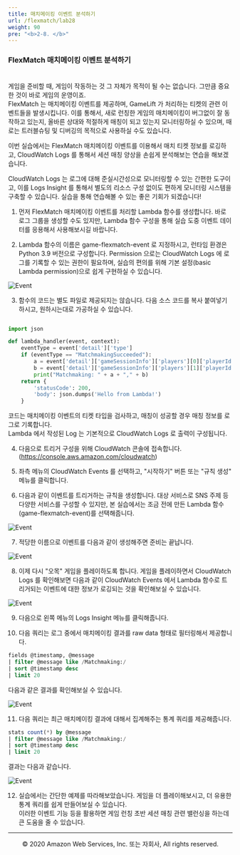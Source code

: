 ```yaml
---
title: 매치메이킹 이벤트 분석하기
url: /flexmatch/lab28
weight: 90
pre: "<b>2-8. </b>"
---
```


### FlexMatch 매치메이킹 이벤트 분석하기 <br/><br/>

게임을 준비할 때, 게임이 작동하는 것 그 자체가 목적이 될 수는 없습니다. 그만큼 중요한 것이 바로 게임의 운영이죠.    
FlexMatch 는 매치메이킹 이벤트를 제공하며, GameLift 가 처리하는 티켓의 관련 이벤트들을 발생시킵니다.
이를 통해서, 새로 런칭한 게임의 매치메이킹이 버그없이 잘 동작하고 있는지, 올바른 상대와 적절하게 매칭이 되고 있는지 모니터링하실 수 있으며, 때로는 트러블슈팅 및 디버깅의 목적으로 사용하실 수도 있습니다.    

이번 실습에서는 FlexMatch 매치메이킹 이벤트를 이용해서 매치 티켓 정보를 로깅하고, CloudWatch Logs 를 통해서 세션 매칭 양상을 손쉽게 분석해보는 연습을 해보겠습니다.

CloudWatch Logs 는 로그에 대해 준실시간성으로 모니터링할 수 있는 간편한 도구이고, 이를 Logs Insight 를 통해서 별도의 리소스 구성 없이도 편하게 모니터링 시스템을 구축할 수 있습니다. 실습을 통해 연습해볼 수 있는 좋은 기회가 되겠습니다!

1. 먼저 FlexMatch 매치메이킹 이벤트를 처리할 Lambda 함수를 생성합니다. 바로 로그 그룹을 생성할 수도 있지만, Lambda 함수 구성을 통해 실습 도중 이벤트 데이터를 응용해서 사용해보시길 바랍니다.

2. Lambda 함수의 이름은 game-flexmatch-event 로 지정하시고, 런타임 환경은 Python 3.9 버전으로 구성합니다. Permission 으로는 CloudWatch Logs 에 로그를 기록할 수 있는 권한이 필요하며, 실습의 편의를 위해 기본 설정(basic Lambda permission)으로 쉽게 구현하실 수 있습니다.

![Event](../../images/flexmatch/lab28/Event-1.png)

3. 함수의 코드는 별도 파일로 제공되지는 않습니다. 다음 소스 코드를 복사 붙여넣기 하시고, 원하시는대로 가공하실 수 있습니다.

```python

import json

def lambda_handler(event, context):
    eventType = event['detail']['type']
    if (eventType == "MatchmakingSucceeded"):
        a = event['detail']['gameSessionInfo']['players'][0]['playerId']
        b = event['detail']['gameSessionInfo']['players'][1]['playerId']
        print("Matchmaking: " + a + "," + b)
    return {
        'statusCode': 200,
        'body': json.dumps('Hello from Lambda!')
    }

```

코드는 매치메이킹 이벤트의 티켓 타입을 검사하고, 매칭이 성공할 경우 매칭 정보를 로그로 기록합니다.    
Lambda 에서 작성된 Log 는 기본적으로 CloudWatch Logs 로 출력이 구성됩니다.

4. 다음으로 트리거 구성을 위해 CloudWatch 콘솔에 접속합니다. (https://console.aws.amazon.com/cloudwatch)

5. 좌측 메뉴의 CloudWatch Events 를 선택하고, "시작하기" 버튼 또는 "규칙 생성" 메뉴를 클릭합니다.

6. 다음과 같이 이벤트를 트리거하는 규칙을 생성합니다. 대상 서비스로 SNS 주제 등 다양한 서비스를 구성할 수 있지만, 본 실습에서는 조금 전에 만든 Lambda 함수(game-flexmatch-event)를 선택해줍니다.

![Event](../../images/flexmatch/lab28/Event-2.png)

7. 적당한 이름으로 이벤트를 다음과 같이 생성해주면 준비는 끝납니다.

![Event](../../images/flexmatch/lab28/Event-3.png)

8. 이제 다시 "오목" 게임을 플레이하도록 합니다. 게임을 플레이하면서 CloudWatch Logs 를 확인해보면 다음과 같이 CloudWatch Events 에서 Lambda 함수로 트리거되는 이벤트에 대한 정보가 로깅되는 것을 확인해보실 수 있습니다.

![Event](../../images/flexmatch/lab28/Event-4.png)

9. 다음으로 왼쪽 메뉴의 Logs Insight 메뉴를 클릭해줍니다.

10. 다음 쿼리는 로그 중에서 매치메이킹 결과를 raw data 형태로 필터링해서 제공합니다.

```sql
fields @timestamp, @message
| filter @message like /Matchmaking:/
| sort @timestamp desc
| limit 20
```

다음과 같은 결과를 확인해보실 수 있습니다.

![Event](../../images/flexmatch/lab28/Event-5.png)


11. 다음 쿼리는 최근 매치메이킹 결과에 대해서 집계해주는 통계 쿼리를 제공해줍니다.

```sql
stats count(*) by @message
| filter @message like /Matchmaking:/
| sort @timestamp desc
| limit 20
```

결과는 다음과 같습니다.

![Event](../../images/flexmatch/lab28/Event-6.png)


12. 실습에서는 간단한 예제를 따라해보았습니다. 게임을 더 플레이해보시고, 더 유용한 통계 쿼리를 쉽게 만들어보실 수 있습니다.    
이러한 이벤트 기능 등을 활용하면 게임 런칭 초반 세션 매칭 관련 밸런싱을 하는데 큰 도움을 줄 수 있습니다.

---
<p align="center">
© 2020 Amazon Web Services, Inc. 또는 자회사, All rights reserved.
</p>

